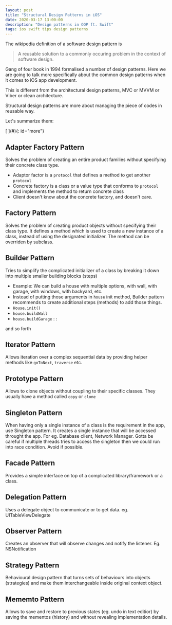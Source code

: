 ```yaml
---
layout: post
title: "Structural Design Patterns in iOS"
date: 2020-03-17 13:00:00
description: "Design patterns in OOP ft. Swift"
tags: ios swift tips design patterns
---
```


<div class="cap"></div>

The wikipedia definition of a software design pattern is

> A reusable solution to a commonly occuring problem in the context of software design.

Gang of four book in 1994 formalised a number of design patterns. Here we are going to talk more specifically about the common design patterns when it comes to iOS app development. 

This is different from the architectural design patterns, MVC or MVVM or Viber or clean architecture. 

Structural design patterns are more about managing the piece of codes in reusable way.

Let's summarize them:

<!--more-->[ ](#){: id="more"}

## Adapter Factory Pattern

Solves the problem of creating an entire product families without specifying their concrete class type.

- Adaptor factor is a `protocol` that defines a method to get another `protocol`
- Concrete factory is a class or a value type that conforms to `protocol` and implements the method to return concrete class
- Client doesn't know about the concrete factory, and doesn't care.

## Factory Pattern

Solves the problem of creating product objects without specifying their class type. It defines a method which is used to create a new instance of a class, instead of using the designated initializer. The method can be overriden by subclass.

## Builder Pattern

Tries to simplify the complicated initializer of a class by breaking it down into multiple smaller building blocks (steps)

- Example: We can build a house with multiple options, with wall, with garage, with windows, with backyard, etc.
- Instead of putting those arguments in `house` init method, Builder pattern recommends to create additional steps (methods) to add those things.
- `House.init()`
- `house.buildWall`
- `house.buildGarage`
:
:

and so forth

## Iterator Pattern

Allows iteration over a complex sequential data by providing helper methods like `goToNext`, `traverse` etc.

## Prototype Pattern

Allows to clone objects without coupling to their specific classes. They usually have a method called `copy` or `clone`

## Singleton Pattern

When having only a single instance of a class is the requirement in the app, use Singleton pattern. It creates a single instance that will be accessed throught the app. For eg. Database client, Network Manager. Gotta be careful if multiple threads tries to access the singleton then we could run into race condition. Avoid if possible.

## Facade Pattern

Provides a simple interface on top of a complicated library/framework or a class.

## Delegation Pattern

Uses a delegate object to communicate or to get data. eg. UITableViewDelegate

## Observer Pattern

Creates an observer that will observe changes and notify the listener. Eg. NSNotification

## Strategy Pattern

Behavioural design pattern that turns sets of behaviours into objects (strategies) and make them interchangeable inside original context object.

## Mememto Pattern

Allows to save and restore to previous states (eg. undo in text editior) by saving the mementos (history) and without revealing implementation details.